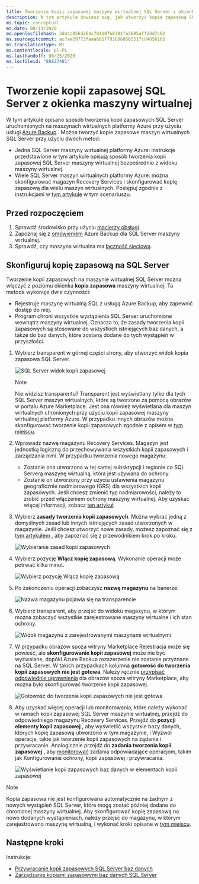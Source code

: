 ```yaml
---
title: Tworzenie kopii zapasowej maszyny wirtualnej SQL Server z okienka maszyny wirtualnej
description: W tym artykule dowiesz się, jak utworzyć kopię zapasową SQL Server baz danych w usłudze Azure Virtual Machines z okienka maszyny wirtualnej.
ms.topic: conceptual
ms.date: 08/13/2020
ms.openlocfilehash: 3d44c856d264c784d07b8301fa5605affddd7c02
ms.sourcegitcommit: ac7ae29773faaa6b1f7836868565517cd48561b2
ms.translationtype: MT
ms.contentlocale: pl-PL
ms.lasthandoff: 08/25/2020
ms.locfileid: "88827481"
---
```

# <a name="back-up-a-sql-server-from-the-vm-pane"></a>Tworzenie kopii zapasowej SQL Server z okienka maszyny wirtualnej

W tym artykule opisano sposób tworzenia kopii zapasowych SQL Server uruchomionych na maszynach wirtualnych platformy Azure przy użyciu usługi [Azure Backup](backup-overview.md) . Można tworzyć kopie zapasowe maszyn wirtualnych SQL Server przy użyciu dwóch metod:

- Jedna SQL Server maszyny wirtualnej platformy Azure: instrukcje przedstawione w tym artykule opisują sposób tworzenia kopii zapasowej SQL Server maszyny wirtualnej bezpośrednio z widoku maszyny wirtualnej.
- Wiele SQL Server maszyn wirtualnych platformy Azure: można skonfigurować magazyn Recovery Services i skonfigurować kopię zapasową dla wielu maszyn wirtualnych. Postępuj zgodnie z instrukcjami w [tym artykule](backup-sql-server-database-azure-vms.md) w tym scenariuszu.

## <a name="before-you-start"></a>Przed rozpoczęciem

1. Sprawdź środowisko przy użyciu [macierzy obsługi](sql-support-matrix.md).
2. Zapoznaj się z [omówieniem](backup-azure-sql-database.md) Azure Backup dla SQL Server maszyny wirtualnej.
3. Sprawdź, czy maszyna wirtualna ma [łączność sieciową](backup-sql-server-database-azure-vms.md#establish-network-connectivity).

## <a name="configure-backup-on-the-sql-server"></a>Skonfiguruj kopię zapasową na SQL Server

Tworzenie kopii zapasowych na maszynie wirtualnej SQL Server można włączyć z poziomu okienka **kopia zapasowa** maszyny wirtualnej. Ta metoda wykonuje dwie czynności:

- Rejestruje maszynę wirtualną SQL z usługą Azure Backup, aby zapewnić dostęp do niej.
- Program chroni wszystkie wystąpienia SQL Server uruchomione wewnątrz maszyny wirtualnej. Oznacza to, że zasady tworzenia kopii zapasowych są stosowane do wszystkich istniejących baz danych, a także do baz danych, które zostaną dodane do tych wystąpień w przyszłości.

1. Wybierz transparent w górnej części strony, aby otworzyć widok kopia zapasowa SQL Server.

    ![SQL Server widok kopii zapasowej](./media/backup-sql-server-vm-from-vm-pane/sql-server-backup-view.png)

    >[!NOTE]
    >Nie widzisz transparentu? Transparent jest wyświetlany tylko dla tych SQL Server maszyn wirtualnych, które są tworzone za pomocą obrazów w portalu Azure Marketplace. Jest ona również wyświetlana dla maszyn wirtualnych chronionych przy użyciu kopii zapasowej maszyny wirtualnej platformy Azure. W przypadku innych obrazów można skonfigurować tworzenie kopii zapasowych zgodnie z opisem w [tym miejscu](backup-sql-server-database-azure-vms.md).

2. Wprowadź nazwę magazynu Recovery Services. Magazyn jest jednostką logiczną do przechowywania wszystkich kopii zapasowych i zarządzania nimi. W przypadku tworzenia nowego magazynu:

    - Zostanie ona utworzona w tej samej subskrypcji i regionie co SQL Serverą maszynę wirtualną, która jest używana do ochrony.
    - Zostanie on utworzony przy użyciu ustawienia magazynu geograficznie nadmiarowego (GRS) dla wszystkich kopii zapasowych. Jeśli chcesz zmienić typ nadmiarowości, należy to zrobić przed włączeniem ochrony maszyny wirtualnej. Aby uzyskać więcej informacji, zobacz [ten artykuł](backup-create-rs-vault.md#set-storage-redundancy).

3. Wybierz **zasady tworzenia kopii zapasowych**. Można wybrać jedną z domyślnych zasad lub innych istniejących zasad utworzonych w magazynie. Jeśli chcesz utworzyć nowe zasady, możesz zapoznać się z [tym artykułem](backup-sql-server-database-azure-vms.md#create-a-backup-policy) , aby zapoznać się z przewodnikiem krok po kroku.

    ![Wybieranie zasad kopii zapasowych](./media/backup-sql-server-vm-from-vm-pane/backup-policy.png)

4. Wybierz pozycję **Włącz kopię zapasową**. Wykonanie operacji może potrwać kilka minut.

    ![Wybierz pozycję Włącz kopię zapasową](./media/backup-sql-server-vm-from-vm-pane/enable-backup.png)

5. Po zakończeniu operacji zobaczysz **nazwę magazynu** na banerze.

    ![Nazwa magazynu pojawia się na transparencie](./media/backup-sql-server-vm-from-vm-pane/vault-name.png)

6. Wybierz transparent, aby przejść do widoku magazynu, w którym można zobaczyć wszystkie zarejestrowane maszyny wirtualne i ich stan ochrony.

    ![Widok magazynu z zarejestrowanymi maszynami wirtualnymi](./media/backup-sql-server-vm-from-vm-pane/vault-view.png)

7. W przypadku obrazów spoza witryny Marketplace Rejestracja może się powieść, ale **skonfigurowanie kopii zapasowej** może nie być wyzwalane, dopóki Azure Backup rozszerzenie nie zostanie przyznane na SQL Server. W takich przypadkach kolumna **gotowość do tworzenia kopii zapasowych** **nie jest gotowa**. Należy ręcznie [przypisać odpowiednie uprawnienia](backup-azure-sql-database.md#set-vm-permissions) dla obrazów spoza witryny Marketplace, aby można było skonfigurować tworzenie kopii zapasowej.

    ![Gotowość do tworzenia kopii zapasowych nie jest gotowa](./media/backup-sql-server-vm-from-vm-pane/backup-readiness-not-ready.png)

8. Aby uzyskać więcej operacji lub monitorowania, które należy wykonać w ramach kopii zapasowej SQL Server maszynie wirtualnej, przejdź do odpowiedniego magazynu Recovery Services. Przejdź do **pozycji elementy kopii zapasowej** , aby wyświetlić wszystkie bazy danych, których kopię zapasową utworzono w tym magazynie, i Wyzwól operacje, takie jak tworzenie kopii zapasowych na żądanie i przywracanie. Analogicznie przejdź do **zadania tworzenia kopii zapasowej** , aby [monitorować](manage-monitor-sql-database-backup.md) zadania odpowiadające operacjom, takim jak Konfigurowanie ochrony, kopii zapasowej i przywracania.

    ![Wyświetlanie kopii zapasowych baz danych w elementach kopii zapasowej](./media/backup-sql-server-vm-from-vm-pane/backup-items.png)

>[!NOTE]
>Kopia zapasowa nie jest konfigurowana automatycznie na żadnym z nowych wystąpień SQL Server, które mogą zostać później dodane do chronionej maszyny wirtualnej. Aby skonfigurować kopię zapasową na nowo dodanych wystąpieniach, należy przejść do magazynu, w którym zarejestrowano maszynę wirtualną, i wykonać kroki opisane w [tym miejscu](backup-sql-server-database-azure-vms.md).

## <a name="next-steps"></a>Następne kroki

Instrukcje:

- [Przywracanie kopii zapasowych SQL Server baz danych](restore-sql-database-azure-vm.md)
- [Zarządzanie kopiami zapasowymi baz danych SQL Server](manage-monitor-sql-database-backup.md)
